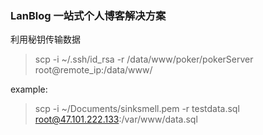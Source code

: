 ### LanBlog 一站式个人博客解决方案

利用秘钥传输数据
> scp -i ~/.ssh/id_rsa  -r /data/www/poker/pokerServer root@remote_ip:/data/www/

example:

> scp -i ~/Documents/sinksmell.pem -r testdata.sql root@47.101.222.133:/var/www/data.sql